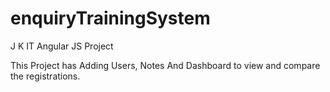 # enquiryTrainingSystem
J K IT Angular JS Project

This Project has Adding Users, Notes
And Dashboard to view and compare the registrations.
